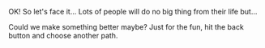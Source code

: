 OK! So let's face it... Lots of people will do no big thing from their life but...

Could we make something better maybe? Just for the fun, hit the back button and choose another path.
